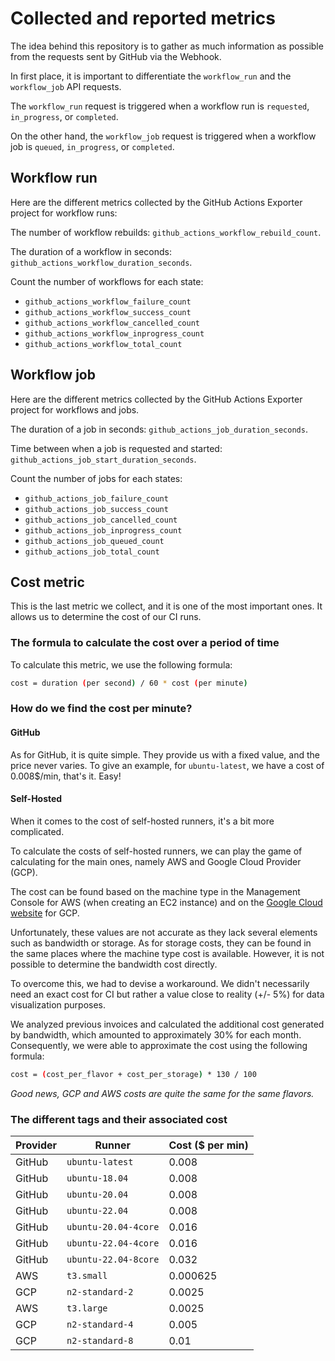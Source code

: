 # Collected and reported metrics

The idea behind this repository is to gather as much information as
possible from the requests sent by GitHub via the Webhook.

In first place, it is important to differentiate the `workflow_run`
and the `workflow_job` API requests.

The `workflow_run` request is triggered when a workflow run is `requested`,
`in_progress`, or `completed`.

On the other hand, the `workflow_job` request is triggered when a
workflow job is `queued`, `in_progress`, or `completed`.

## Workflow run

Here are the different metrics collected by the GitHub Actions Exporter
project for workflow runs:

The number of workflow rebuilds: `github_actions_workflow_rebuild_count`.

The duration of a workflow in seconds: `github_actions_workflow_duration_seconds`.

Count the number of workflows for each state:

- `github_actions_workflow_failure_count`
- `github_actions_workflow_success_count`
- `github_actions_workflow_cancelled_count`
- `github_actions_workflow_inprogress_count`
- `github_actions_workflow_total_count`

## Workflow job

Here are the different metrics collected by the GitHub Actions
Exporter project for workflows and jobs.

The duration of a job in seconds: `github_actions_job_duration_seconds`.

Time between when a job is requested and started: `github_actions_job_start_duration_seconds`.

Count the number of jobs for each states:

- `github_actions_job_failure_count`
- `github_actions_job_success_count`
- `github_actions_job_cancelled_count`
- `github_actions_job_inprogress_count`
- `github_actions_job_queued_count`
- `github_actions_job_total_count`

## Cost metric

This is the last metric we collect, and it is one of the most important
ones. It allows us to determine the cost of our CI runs.

### The formula to calculate the cost over a period of time

To calculate this metric, we use the following formula:

```bash
cost = duration (per second) / 60 * cost (per minute)
```

### How do we find the cost per minute?

#### GitHub

As for GitHub, it is quite simple. They provide us with a fixed value, and
the price never varies. To give an example, for `ubuntu-latest`, we have a cost
of 0.008$/min, that's it. Easy!

#### Self-Hosted

When it comes to the cost of self-hosted runners, it's a bit more complicated.

To calculate the costs of self-hosted runners, we can play the game of
calculating for the main ones, namely AWS and Google Cloud Provider (GCP).

The cost can be found based on the machine type in the Management Console
for AWS (when creating an EC2 instance) and on the
[Google Cloud website](https://cloud.google.com/compute/vm-instance-pricing)
for GCP.

Unfortunately, these values are not accurate as they lack several elements
such as bandwidth or storage. As for storage costs, they can be found in
the same places where the machine type cost is available. However, it is
not possible to determine the bandwidth cost directly.

To overcome this, we had to devise a workaround. We didn't necessarily
need an exact cost for CI but rather a value close to reality (+/- 5%)
for data visualization purposes.

We analyzed previous invoices and calculated the additional cost generated
by bandwidth, which amounted to approximately 30% for each month.
Consequently, we were able to approximate the cost using the following formula:

```bash
cost = (cost_per_flavor + cost_per_storage) * 130 / 100
```

_Good news, GCP and AWS costs are quite the same for the same flavors._

### The different tags and their associated cost

| Provider                           | Runner                      | Cost ($ per min)   |
| ---------------------------------- | --------------------------- | ------------------ |
| GitHub                             | `ubuntu-latest`             | 0.008              |
| GitHub                             | `ubuntu-18.04`              | 0.008              |
| GitHub                             | `ubuntu-20.04`              | 0.008              |
| GitHub                             | `ubuntu-22.04`              | 0.008              |
| GitHub                             | `ubuntu-20.04-4core`        | 0.016              |
| GitHub                             | `ubuntu-22.04-4core`        | 0.016              |
| GitHub                             | `ubuntu-22.04-8core`        | 0.032              |
| AWS                                | `t3.small`                  | 0.000625           |
| GCP                                | `n2-standard-2`             | 0.0025             |
| AWS                                | `t3.large`                  | 0.0025             |
| GCP                                | `n2-standard-4`             | 0.005              |
| GCP                                | `n2-standard-8`             | 0.01               |
